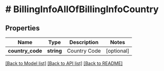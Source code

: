 # # BillingInfoAllOfBillingInfoCountry

## Properties

Name | Type | Description | Notes
------------ | ------------- | ------------- | -------------
**country_code** | **string** | Country Code | [optional] 

[[Back to Model list]](../../README.md#documentation-for-models) [[Back to API list]](../../README.md#documentation-for-api-endpoints) [[Back to README]](../../README.md)


